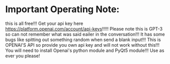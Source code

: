 # Important Operating Note:
this is all free!!!
Get your api key here https://platform.openai.com/account/api-keys!!!!!
Please note this is GPT-3 so can not remember what was said eailer in the conversation!!!
It has some bugs like spitting out something random when send a blank input!!!
This is OPENAI'S API so provide you own api key and will not work without this!!!
You will need to install Openai's python module and PyQt5 module!!!
Use as ever you please!

